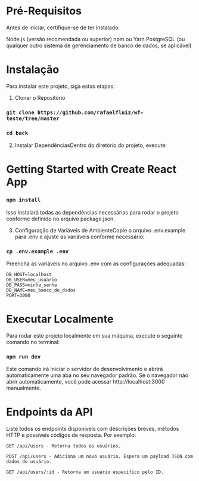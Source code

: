 # Pré-Requisitos
Antes de iniciar, certifique-se de ter instalado:

Node.js (versão recomendada ou superior)
npm ou Yarn
PostgreSQL (ou qualquer outro sistema de gerenciamento de banco de dados, se aplicável)

# Instalação
Para instalar este projeto, siga estas etapas:

1. Clonar o Repositório
### `git clone https://github.com/rafaelfluiz/wf-teste/tree/master`
### `cd back`

2. Instalar DependênciasDentro do diretório do projeto, execute:
# Getting Started with Create React App
### `npm install`
Isso instalará todas as dependências necessárias para rodar o projeto conforme definido no arquivo package.json.

3. Configuração de Variáveis de AmbienteCopie o arquivo .env.example para .env e ajuste as variáveis conforme necessário:
### `cp .env.example .env`

Preencha as variáveis no arquivo .env com as configurações adequadas:
```
DB_HOST=localhost
DB_USER=meu_usuario
DB_PASS=minha_senha
DB_NAME=meu_banco_de_dados
PORT=3000
```


# Executar Localmente
Para rodar este projeto localmente em sua máquina, execute o seguinte comando no terminal:

### `npm run dev`

Este comando irá iniciar o servidor de desenvolvimento e abrirá automaticamente uma aba no seu navegador padrão. Se o navegador não abrir automaticamente, você pode acessar http://localhost:3000 manualmente.

# Endpoints da API

Liste todos os endpoints disponíveis com descrições breves, métodos HTTP e possíveis códigos de resposta. Por exemplo:


```
GET /api/users - Retorna todos os usuários.
```

```
POST /api/users - Adiciona um novo usuário. Espera um payload JSON com dados do usuário.
```

```
GET /api/users/:id - Retorna um usuário específico pelo ID.
```